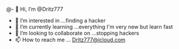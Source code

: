 @- 👋 Hi, I’m @Dritz777
- 👀 I’m interested in ...finding a hacker
- 🌱 I’m currently learning ...everything I'm very new but learn fast 
- 💞️ I’m looking to collaborate on ...stopping hackers
- 📫 How to reach me ...
Dritz777@icloud.com 
<!--- it's wrong to take advantage of weeker minded people 
Dritz777/Dritz777 is a ✨ special ✨ repository because its `README.md` (this file) appears on your GitHub profile.
You can click the Preview link to take a look at your changes.
--->
